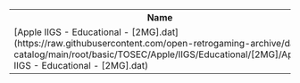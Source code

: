 <table>
<tr><th>Name</th><th>Size</th></tr>
<tr><td>[Apple IIGS - Educational - [2MG].dat](https://raw.githubusercontent.com/open-retrogaming-archive/dat-catalog/main/root/basic/TOSEC/Apple/IIGS/Educational/[2MG]/Apple IIGS - Educational - [2MG].dat)</td><td>75975</td></tr>
</table>
